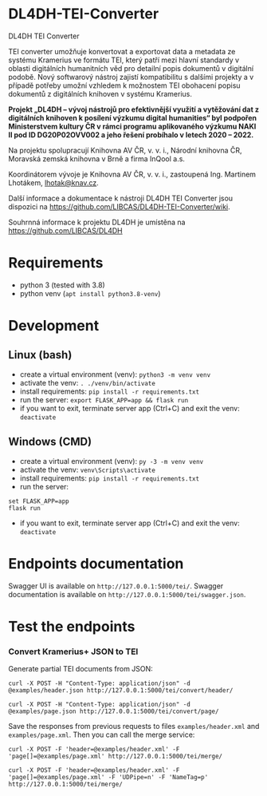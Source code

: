 # DL4DH-TEI-Converter
DL4DH TEI Converter

TEI converter umožňuje konvertovat a exportovat data a metadata ze systému Kramerius ve formátu TEI, který patří mezi hlavní standardy v oblasti digitálních humanitních věd pro detailní popis dokumentů v digitální podobě. Nový softwarový nástroj zajistí kompatibilitu s dalšími projekty a v případě potřeby umožní vzhledem k možnostem TEI obohacení popisu dokumentů z digitálních knihoven v systému Kramerius.

**Projekt „DL4DH – vývoj nástrojů pro efektivnější využití a vytěžování dat z digitálních knihoven k posílení výzkumu digital humanities“ byl podpořen Ministerstvem kultury ČR v rámci programu aplikovaného výzkumu NAKI II pod ID DG20P02OVV002 a jeho řešení probíhalo v letech 2020 – 2022.**

Na projektu spolupracují Knihovna AV ČR, v. v. i., Národní knihovna ČR, Moravská zemská knihovna v Brně a firma InQool a.s.

Koordinátorem vývoje je Knihovna AV ČR, v. v. i., zastoupená Ing. Martinem Lhotákem, lhotak@knav.cz.

Další informace a dokumentace k nástroji DL4DH TEI Converter jsou dispozici na https://github.com/LIBCAS/DL4DH-TEI-Converter/wiki.

Souhrnná informace k projektu DL4DH je umístěna na https://github.com/LIBCAS/DL4DH

# Requirements

- python 3 (tested with 3.8)
- python venv (`apt install python3.8-venv`)

# Development

## Linux (bash)

- create a virtual environment (venv): `python3 -m venv venv`
- activate the venv: `. ./venv/bin/activate`
- install requirements: `pip install -r requirements.txt`
- run the server: `export FLASK_APP=app && flask run`
- if you want to exit, terminate server app (Ctrl+C) and exit the venv: `deactivate`

## Windows (CMD)

- create a virtual environment (venv): `py -3 -m venv venv`
- activate the venv: `venv\Scripts\activate`
- install requirements: `pip install -r requirements.txt`
- run the server: 
```
set FLASK_APP=app
flask run
```
- if you want to exit, terminate server app (Ctrl+C) and exit the venv: `deactivate`

# Endpoints documentation

Swagger UI is available on `http://127.0.0.1:5000/tei/`.
Swagger documentation is available on `http://127.0.0.1:5000/tei/swagger.json`.

# Test the endpoints

### Convert Kramerius+ JSON to TEI

Generate partial TEI documents from JSON:

`curl -X POST -H "Content-Type: application/json" -d @examples/header.json http://127.0.0.1:5000/tei/convert/header/`

`curl -X POST -H "Content-Type: application/json" -d @examples/page.json http://127.0.0.1:5000/tei/convert/page/`

Save the responses from previous requests to files `examples/header.xml` and `examples/page.xml`. 
Then you can call the merge service:

`curl -X POST -F 'header=@examples/header.xml' -F 'page[]=@examples/page.xml' http://127.0.0.1:5000/tei/merge/`

`curl -X POST -F 'header=@examples/header.xml' -F 'page[]=@examples/page.xml' -F 'UDPipe=n' -F 'NameTag=p' http://127.0.0.1:5000/tei/merge/`
